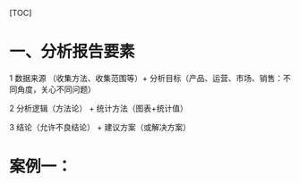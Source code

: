 [TOC]

# 一、分析报告要素

1 数据来源 （收集方法、收集范围等）+ 分析目标（产品、运营、市场、销售：不同角度，关心不同问题）

2 分析逻辑（方法论） + 统计方法（图表+统计值）

3 结论（允许不良结论） + 建议方案（或解决方案）

# 案例一：



